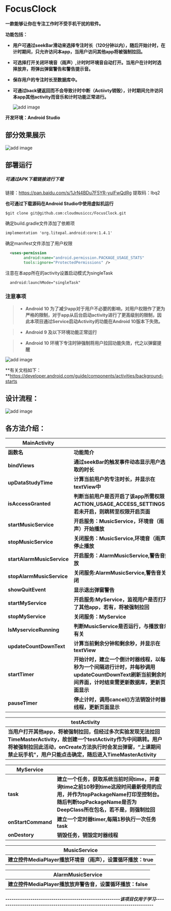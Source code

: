 # FocusClock

**一款能够让你在专注工作时不受手机干扰的软件。**

**功能包括：**

* **用户可通过seekBar滑动来选择专注时长（120分钟以内），随后开始计时，在计时期间，只允许访问本app，当用户访问其他app将被强制拉回。**

* **可选择打开关闭环境音（雨声）,计时时环境音自动打开。当用户在计时时选择放弃，将弹出弹窗警告和警告提示音。**

* **保存用户的专注时长至数据库中。**

* **可通过back键返回而不会导致计时中断（Actiivty销毁），计时期间允许访问本app其他activity而音乐和计时功能正常进行。**

    ![add image](https://github.com/cloudmusiccc/FocusClock/raw/master/showImage/nice.png)

**开发环境：Android Studio**



## 部分效果展示

  ![add image](https://github.com/cloudmusiccc/FocusClock/raw/master/showImage/pull.png)

 

## 部署运行

##### **可通过APK下载链接进行下载**

链接：https://pan.baidu.com/s/1JrN4BDu7F5YR-yulFwQdRg 
提取码：lbq2

**也可通过下载源码在Android Studio中使用虚拟机运行**

```
$git clone git@github.com:cloudmusiccc/FocusClock.git
```

确定build.gradle文件添加了依赖项

```xml
implementation 'org.litepal.android:core:1.4.1'
```

确定manifest文件添加了用户权限

```xml
  <uses-permission
        android:name="android.permission.PACKAGE_USAGE_STATS"
        tools:ignore="ProtectedPermissions" />
```

注意在本app所在的activity设置启动模式为singleTask

```xml
  android:launchMode="singleTask"
```



### 注意事项

> * **Android 10 为了减少app对于用户不必要的影响，对用户权限作了更为严格的限制，对于app从后台启动activity进行了更高级别的限制，因此本项目通过Service启动Activity的功能在Android 10版本下失效。**

> * **Android 9 及以下环境功能正常运行**

> * **Android 10 环境下专注时钟强制将用户拉回功能失效，代之以弹窗提醒**

  ![add image](https://github.com/cloudmusiccc/FocusClock/raw/master/showImage/change.png)


**有关文档如下：**https://developer.android.com/guide/components/activities/background-starts



## 设计流程：

  ![add image](https://github.com/cloudmusiccc/FocusClock/raw/master/showImage/flow.png)



## 各方法介绍：

| **MainActivity**           |                                                              |
| -------------------------- | ------------------------------------------------------------ |
| **函数名**                 | **功能简介**                                                 |
| **bindViews**              | **通过seekBar的触发事件动态显示用户选取的时长**              |
| **upDataStudyTime**        | **计算当前用户的专注时长，并显示在textView中**               |
| **isAccessGranted**        | **判断当前用户是否开启了该app所需权限ACTION_USAGE_ACCESS_SETTINGS，若未开启，则跳转至权限开启页面** |
| **startMusicService**      | **开启服务：MusicService，环境音（雨声）开始播放**           |
| **stopMusicService**       | **关闭服务：MusicService,环境音（雨声）停止播放**            |
| **startAlarmMusicService** | **开启服务：AlarmMusicService,警告音播放**                   |
| **stopAlarmMusicService**  | **关闭服务:AlarmMusicService,警告音关闭**                    |
| **showQuitEvent**          | **显示退出弹窗警告**                                         |
| **startMyService**         | **开启服务:MyService，监视用户是否打开了其他app，若有，将被强制拉回** |
| **stopMyService**          | **关闭服务：MyService**                                      |
| **IsMyserviceRunning**     | **判断MusicService是否运行，与播放音乐有关**                 |
| **updateCountDownText**    | **计算当前剩余分钟和剩余秒，并显示在textView**               |
| **startTimer**             | **开始计时，建立一个倒计时器线程，以每秒为一个间隔进行计时，并每秒调用updateCountDownText刷新当前剩余时间界面，计时结束需更新数据库，更新页面显示** |
| **pauseTimer**             | **停止计时，调用cancel()方法销毁计时器线程，更新页面显示**   |



| **testActivity**                                             |
| ------------------------------------------------------------ |
| **当用户打开其他app，将被强制拉回，但经过多次实验发现无法拉回TimeMasterActivity，故创建一个testActivity作为中间跳转。用户将被强制拉回此活动，onCreate方法执行时会发出弹窗，“上课期间禁止玩手机”，用户只能点击确定，随后进入TimeMasterActivity** |

 

| **MyService**      |                                                              |
| ------------------ | ------------------------------------------------------------ |
| **task**           | **建立一个任务，获取系统当前时间time，并查询time之前10秒到time这段时间最新使用的应用，并作为topPackageName打印至控制台。随后判断topPackageName是否为DeepClass所在包名，若不是，则强制拉回** |
| **onStartCommand** | **建立一个定时器timer,每隔1秒执行一次任务task**              |
| **onDestory**      | **销毁任务，销毁定时器线程**                                 |

 

| **MusicService**                                             |
| ------------------------------------------------------------ |
| **建立控件MediaPlayer播放环境音（雨声），设置循环播放：true** |

 

| **AlarmMusicService**                                      |
| ---------------------------------------------------------- |
| **建立控件MediaPlayer播放放弃警告音，设置循环播放：false** |



##### -------------------------------------------------------该项目仅用于学习---------------------------------------------------------------------------

